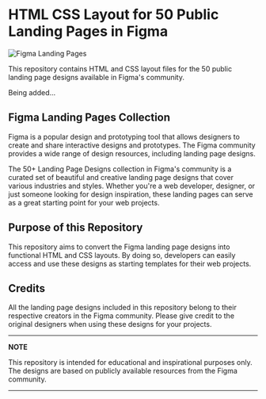 # HTML CSS Layout for 50 Public Landing Pages in Figma

![Figma Landing Pages](https://www.figma.com/community/file/1127302394641561751/50+-Landing-page-designs)

This repository contains HTML and CSS layout files for the 50 public landing page designs available in Figma's community.

Being added...

## Figma Landing Pages Collection

Figma is a popular design and prototyping tool that allows designers to create and share interactive designs and prototypes. The Figma community provides a wide range of design resources, including landing page designs.

The 50+ Landing Page Designs collection in Figma's community is a curated set of beautiful and creative landing page designs that cover various industries and styles. Whether you're a web developer, designer, or just someone looking for design inspiration, these landing pages can serve as a great starting point for your web projects.

## Purpose of this Repository

This repository aims to convert the Figma landing page designs into functional HTML and CSS layouts. By doing so, developers can easily access and use these designs as starting templates for their web projects.

## Credits

All the landing page designs included in this repository belong to their respective creators in the Figma community. Please give credit to the original designers when using these designs for your projects.

---

**NOTE**

This repository is intended for educational and inspirational purposes only. The designs are based on publicly available resources from the Figma community.

---
